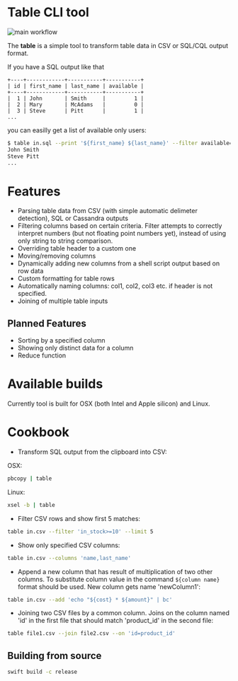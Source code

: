 # Table CLI tool

![main workflow](https://github.com/sergkh/table-cli/actions/workflows/build-test.yaml/badge.svg)

The **table** is a simple tool to transform table data in CSV or SQL/CQL output format.

If you have a SQL output like that

```
+----+------------+-----------+-----------+
| id | first_name | last_name | available |
+----+------------+-----------+-----------+
|  1 | John       | Smith     |         1 |
|  2 | Mary       | McAdams   |         0 |
|  3 | Steve      | Pitt      |         1 |
...
```

you can easilly get a list of available only users:

```bash 
$ table in.sql --print '${first_name} ${last_name}' --filter available=1
John Smith
Steve Pitt
...
```

# Features 

* Parsing table data from CSV (with simple automatic delimeter detection), SQL or Cassandra outputs
* Filtering columns based on certain criteria. Filter attempts to correctly interpret numbers (but not floating point numbers yet), instead of using only string to string comparison.
* Overriding table header to a custom one
* Moving/removing columns
* Dynamically adding new columns from a shell script output based on row data
* Custom formatting for table rows
* Automatically naming columns: col1, col2, col3 etc. if header is not specified.
* Joining of multiple table inputs

## Planned Features

* Sorting by a specified column
* Showing only distinct data for a column
* Reduce function

# Available builds

Currently tool is built for OSX (both Intel and Apple silicon) and Linux.

# Cookbook

* Transform SQL output from the clipboard into CSV:

OSX:

```bash
pbcopy | table
```

Linux:

```bash
xsel -b | table
```

* Filter CSV rows and show first 5 matches:

```bash
table in.csv --filter 'in_stock>=10' --limit 5
```

* Show only specified CSV columns:

```bash
table in.csv --columns 'name,last_name'
```

* Append a new column that has result of multiplication of two other columns. To substitute column value in the command `${column name}` format should be used. New column gets name 'newColumn1':

```bash
table in.csv --add 'echo "${cost} * ${amount}" | bc'
```

* Joining two CSV files by a common column. Joins on the column named 'id' in the first file that should match 'product_id' in the second file:

```bash
table file1.csv --join file2.csv --on 'id=product_id'
```

## Building from source

```bash
swift build -c release
```